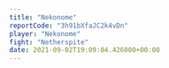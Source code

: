 ```yaml
---
title: "Nekonome"
reportCode: "3h91bXfaJC2k4vDn"
player: "Nekonome"
fight: "Netherspite"
date: 2021-09-02T19:09:04.426000+00:00
---
```

